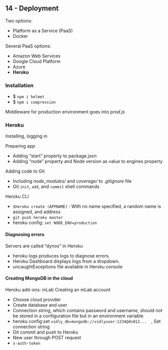 ##  14   - Deployment
Two options:
- Platform as a Service (PaaS)
- Docker

Several PaaS options:
- Amazon Web Services
- Google Cloud Platform
- Azure
- **Heroku**

### Installation
- $ `npm i helmet`
- $ `npm i compression`

Middleware for production environment goes into _prod.js_

### Heroku
Installing, logging in

Preparing app
- Adding “start” property to package.json
- Adding “node” property and Node version as value to engines property

Adding code to Git
- Including _node_modules/_ and _coverage/_ to _.gitignore_ file
- Git `init`, `add`, and `commit` shell commands

Heroku CLI
- `$heroku create (APPNAME)` : With no name specified, a random name is assigned, and address 
- `git push heroku master`
- heroku config: `set NODE_ENV=production`

#### Diagnosing errors
Servers are called “dynos” in Heroku
- heroku logs produces logs to diagnose errors.
- Heroku Dashboard displays logs from a dropdown.
- uncaughtExceptions file available in Heroku console

#### Creating MongoDB in the cloud
Heroku add-ons:  mLab
Creating an mLab account
- Choose cloud provider
- Create database and user
- Connection string, which contains password and username, should not be stored in a configuration file but in an environment variable
- heroku config:set `vidly_db=mongodb://vidlyuser:1234@ds012...  `, Set connection string
- Git commit and push to Heroku
- New user through POST request
- `x-auth-token`